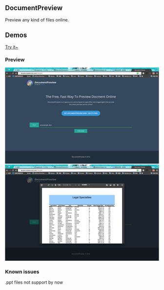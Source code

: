 ## DocumentPreview
Preview any kind of files online.

## Demos

[Try it~](http://docpre.sweetvvck.com/docpre/)


### Preview

![](./screenshot/home.png)
![](./screenshot/excel.png)

### Known issues
.ppt files not support by now
